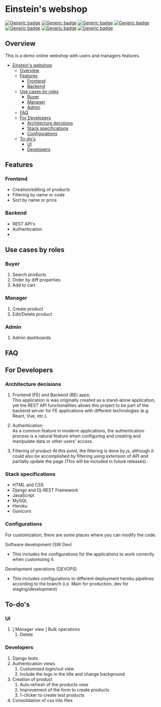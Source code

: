 # Einstein's webshop
[![Generic badge](https://img.shields.io/badge/DJANGO-3.1.7-green.svg)](/)
[![Generic badge](https://img.shields.io/badge/HTML-5-blue.svg)](/)
[![Generic badge](https://img.shields.io/badge/CSS-3-orange.svg)](/)
[![Generic badge](https://img.shields.io/badge/BOOTSTRAP-5.0-purple.svg)](/)
[![Generic badge](https://img.shields.io/badge/MYSQL-blue.svg)](/)
[![Generic badge](https://img.shields.io/badge/HEROKU-purple.svg)](/)
[![Generic badge](https://img.shields.io/badge/Python-3.X-yellow.svg)](/)

## Overview

This is a demo online webshop with users and managers features.

- [Einstein's webshop](#einsteins-webshop)
  - [Overview](#overview)
  - [Features](#features)
    - [Frontend](#frontend)
    - [Backend](#backend)
  - [Use cases by roles](#use-cases-by-roles)
    - [Buyer](#buyer)
    - [Manager](#manager)
    - [Admin](#admin)
  - [FAQ](#faq)
  - [For Developers](#for-developers)
    - [Architecture decisions](#architecture-decisions)
    - [Stack specifications](#stack-specifications)
    - [Configurations](#configurations)
  - [To-do's](#to-dos)
    - [UI](#ui)
    - [Developers](#developers)


## Features

### Frontend
- Creation/editing of products
- Filtering by name or code
- Sort by name or price

### Backend
- REST API's
- Authentication
- 

## Use cases by roles
### Buyer
1. Search products
2. Order by diff properties
3. Add to cart
### Manager
1. Create product
2. Edit/Delete product
### Admin
1. Admin dashboards
## FAQ

## For Developers

### Architecture decisions

1. Frontend (FE) and Backend (BE) apps:  
This application is was originally created as a stand-alone application, yet the REST API functionalities allows this project to be part of the backend server for FE applications with different technologies (e.g. React, Vue, etc.).

2. Authentication:  
As a common feature in moderm applications, the authentication process is a natural feature when configuring and creating and manipulate data or other users' access.
3. Filtering of product
At this point, the filtering is done by js, although it could also be accomplished by filtering using extension of API and partially update the page (This will be included in future releases).

### Stack specifications

- HTML and CSS
- Django and Dj-REST Framework
- JavaScript
- MySQL
- Heroku
- Gunicorn


### Configurations

For customization, there are some places where you can modify the code.

Software development (SW Dev)  
- This includes the configurations for the applications to work correctly when customizing it.

Development operations (DEVOPS)  
- This includes configurations to different deployment heroku pipelines according to the branch (i.e. Main for production, dev for staging/development)

## To-do's
### UI
1. [ Manager view ] Bulk operations
   1. Delete

### Developers
1. Django tests
2. Authentication views
   1. Customized login/out view
   2. Include the logo in the title and change background
3. Creation of product
   1. Auto refresh of the products view
   2. Improvement of the form to create products
   3. 1-clicker to create test products
4. Consolidation of css into files